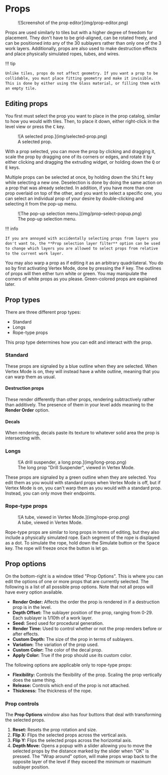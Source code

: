 # Props
<figure markdown="span">
    ![Screenshot of the prop editor](img/prop-editor.png)
</figure>

Props are used similarly to tiles but with a higher degree of freedom for placement. They don't have to be grid-aligned, can be rotated freely, and can be
positioned into any of the 30 sublayers rather than only one of the 3 work layers. Additionally, props are also used to make destruction effects and place
physically simulated ropes, tubes, and wires.

!!! tip

    Unlike tiles, props do not affect geometry. If you want a prop to be collidable, you must place fitting geometry and make it invisible. This is done by either using the Glass material, or filling them with an empty tile.

## Editing props
You first must select the prop you want to place in the prop catalog, similar to how you would with tiles. Then, to place it down, either right-click in the level view or press the <kbd>C</kbd> key.

<figure markdown="span">
    ![A selected prop.](img/selected-prop.png)
    <figcaption>A selected prop.</figcaption>
</figure>

With a prop selected, you can move the prop by clicking and dragging it, scale the prop by dragging one of its corners or edges, and rotate it by either clicking
and dragging the extruding widget, or holding down the <kbd>Q</kbd> or <kbd>E</kbd> keys.

Multiple props can be selected at once, by holding down the <kbd>Shift</kbd> key while selecting a new one. Deselection is done by doing the same action on a prop
that was already selected. In addition, if you have more than one prop overlaid on top of the other, and you want to select a specific one, you can select an
individual prop of your desire by double-clicking and selecting it from the pop-up menu.

<figure markdown="span">
    ![The pop-up selection menu.](img/prop-select-popup.png)
    <figcaption>The pop-up selection menu.</figcaption>
</figure>

!!! info

    If you are annoyed with accidentally selecting props from layers you don't want to, the **Prop selection layer filter** option can be used to change which layers you are allowed to select props from relative to the current work layer.

You may also warp a prop as if editing it as an arbitrary quadrilateral. You do so by first activating Vertex Mode, done by pressing the <kbd>F</kbd> key.
The outlines of props will then either turn white or green. You may manipulate the corners of white props as you please. Green-colored props are explained later.

## Prop types
There are three different prop types:

- Standard
- Longs
- Rope-type props

This prop type determines how you can edit and interact with the prop.

### Standard
These props are signaled by a blue outline when they are selected. When Vertex Mode is on, they will instead have a white outline, meaning that you can warp
them as usual.

#### Destruction props
These render differently than other props, rendering subtractively rather than additively. The presence of them in your
level adds meaning to the **Render Order** option.

#### Decals
When rendering, decals paste its texture to whatever solid area the prop is intersecting with.

### Longs
<figure markdown="span">
    ![A drill suspender, a long prop.](img/long-prop.png)
    <figcaption>The long prop "Drill Suspender", viewed in Vertex Mode.</figcaption>
</figure>

These props are signaled by a green outline when they are selected. You edit them as you would with standard props when Vertex Mode is off, but if Vertex Mode
is on, you can't warp them as you would with a standard prop. Instead, you can only move their endpoints.

### Rope-type props
<figure markdown="span">
    ![A tube, viewed in Vertex Mode.](img/rope-prop.png)
    <figcaption>A tube, viewed in Vertex Mode.</figcaption>
</figure>

Rope-type props are similar to long props in terms of editing, but they also include a physically simulated rope. Each segment of the rope is displayed as
a dot. To simulate the rope, hold down the Simulate button or the <kbd>Space</kbd> key. The rope will freeze once the button is let go.

## Prop options
On the bottom-right is a window titled "Prop Options". This is where you can edit the options of one or more props that are currently selected. The following is a list of all possible prop options. Note that not all props will have every option available.

- **Render Order:** Affects the order the prop is rendered in if a destruction prop is in the level.
- **Depth Offset:** The sublayer position of the prop, ranging from 0-29. Each sublayer is 1/10th of a work layer.
- **Seed:** Seed used for procedural generation.
- **Render Time:** Used to control whether or not the prop renders before or after effects.
- **Custom Depth:** The size of the prop in terms of sublayers.
- **Variation:** The variation of the prop used.
- **Custom Color:** The color of the decal prop.
- **Apply Color:** True if the prop should use its custom color.

The following options are applicable only to rope-type props:

- **Flexibility:** Controls the flexibility of the prop. Scaling the prop vertically does the same thing.
- **Release:** Controls which end of the prop is not attached.
- **Thickness:** The thickness of the rope.

### Prop controls
The **Prop Options** window also has four buttons that deal with transforming the selected props.

1. **Reset:** Resets the prop rotation and size.
2. **Flip X:** Flips the selected props across the vertical axis.
3. **Flip Y:** Flips the selected props across the horizontal axis.
4. **Depth Move:** Opens a popup with a slider allowing you to move the selected props by the distance marked by the slider when "OK" is pressed. The "Wrap around" option, will make props wrap back to the opposite layer of the level if they exceed the minimum or maximum sublayer position.

<!--
Multiple props can be selected at once

, except that they don't have to be grid-aligned, can be rotated freely, 
Props are sort of like tiles, except they don't have to be grid-aligned and you can rotate them freely and put them into any of the 30 sublayers (as described previously in the Camera section). You also use props to place destruction effects, a selection of decals, and manually placed tubes and wires. The tubes and wires are under the "Rope-type props" category, and you can physically simulate them while editing to get them to look like they're actually a rope-type object. If you press F, it will toggle "Vertex Mode", which if on will allow you to move the vertices of a prop, or, if the prop is a rope or long prop, its endpoints.

Each prop has a certain amount of options you can configure in regards to their rendering. Here is a list of all possible configuration options:

- **Render Order:** For props with the same depth offset, props with a lower value of this render above props with a higher value.
- **Depth Offset:** This is the sublayer that the prop is placed in. Ranges from 0 to 29.
- **Seed:** This is the random seed the prop uses when generating its graphics. You can change this to make certain props look different than other instances of the same prop.
- **Render Time:** This controls at what stage the prop is rendered in. As far as I'm aware, this option is only relevant if you have "Apply Color" turned on for the prop.
- **Custom Depth:** Allows you to control the size of depth in regards to sublayers.
- **Variation:** This changes the graphic of the prop.
- **Custom Color:** This allows you to use a custom color for the prop. Only applies to decals.
- **Apply Color:** A checkbox you can switch on and off. If it is off, it will use a color from the room palette.
-->
